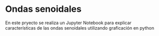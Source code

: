 # Ondas senoidales 

En este pryecto se realiza un Jupyter Notebook para explicar características de las ondas senoidales utilizando graficación en python
